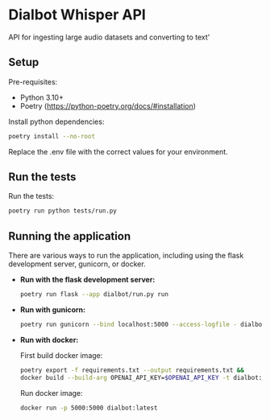 # Dialbot Whisper API

API for ingesting large audio datasets and converting to text'

## Setup
Pre-requisites:
- Python 3.10+
- Poetry (https://python-poetry.org/docs/#installation)

Install python dependencies:
```bash
poetry install --no-root
```

Replace the .env file with the correct values for your environment.

## Run the tests

Run the tests:
```bash
poetry run python tests/run.py
```

## Running the application

There are various ways to run the application, including using the flask development server, gunicorn, or docker.

- **Run with the flask development server:**
    ```bash
    poetry run flask --app dialbot/run.py run
    ```

- **Run with gunicorn:**
    ```bash
    poetry run gunicorn --bind localhost:5000 --access-logfile - dialbot.run:app
    ```

- **Run with docker:**

    First build docker image:
    ```bash
    poetry export -f requirements.txt --output requirements.txt &&
    docker build --build-arg OPENAI_API_KEY=$OPENAI_API_KEY -t dialbot:latest .
    ```
    Run docker image:
    ```bash
    docker run -p 5000:5000 dialbot:latest
    ```
